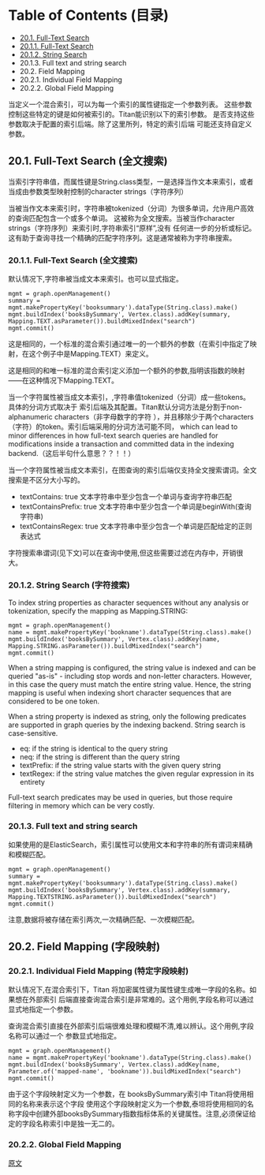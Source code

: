 # Table of Contents (目录)

- [20.1. Full-Text Search](#201-full-text-search-全文搜索)
- [20.1.1. Full-Text Search](#2011-full-text-search-全文搜索)
- [20.1.2. String Search](#2012-string-search-字符搜索)
- 20.1.3. Full text and string search
- 20.2. Field Mapping
- 20.2.1. Individual Field Mapping
- 20.2.2. Global Field Mapping

当定义一个混合索引，可以为每一个索引的属性键指定一个参数列表。
这些参数控制这些特定的键是如何被索引的。Titan能识别以下的索引参数。
是否支持这些参数取决于配置的索引后端。除了这里所列，特定的索引后端
可能还支持自定义参数。

## 20.1. Full-Text Search (全文搜索)

当索引字符串值，而属性键是String.class类型，一是选择当作文本来索引，或者当成由参数类型映射控制的character strings（字符序列）

当被当作文本来索引时，字符串被tokenized（分词）为很多单词，允许用户高效的查询匹配包含一个或多个单词。
这被称为全文搜索。当被当作character strings（字符序列）来索引时,字符串索引“原样”,没有
任何进一步的分析或标记。这有助于查询寻找一个精确的匹配字符序列。这是通常被称为字符串搜索。

### 20.1.1. Full-Text Search (全文搜索)

默认情况下,字符串被当成文本来索引。也可以显式指定。
```shell
mgmt = graph.openManagement()
summary = mgmt.makePropertyKey('booksummary').dataType(String.class).make()
mgmt.buildIndex('booksBySummary', Vertex.class).addKey(summary, Mapping.TEXT.asParameter()).buildMixedIndex("search")
mgmt.commit()
```
这是相同的，一个标准的混合索引通过唯一的一个额外的参数（在索引中指定了映射，在这个例子中是Mapping.TEXT）来定义。

这是相同的和唯一标准的混合索引定义添加一个额外的参数,指明该指数的映射——在这种情况下Mapping.TEXT。

当一个字符属性被当成文本索引，,字符串值tokenized（分词）成一些tokens。具体的分词方式取决于
索引后端及其配置。Titan默认分词方法是分割于non-alphanumeric characters（非字母数字的字符
），并且移除少于两个characters（字符）的token。索引后端采用的分词方法可能不同，
which can lead to minor differences in how full-text search queries are handled
 for modifications inside a transaction and committed data in the indexing backend.（这后半句什么意思？？！！）

当一个字符属性被当成文本索引，在图查询的索引后端仅支持全文搜索谓词。全文搜索是不区分大小写的。
- textContains: true  文本字符串中至少包含一个单词与查询字符串匹配
- textContainsPrefix: true 文本字符串中至少包含一个单词是beginWith(查询字符串)
- textContainsRegex: true 文本字符串中至少包含一个单词是匹配给定的正则表达式

字符搜索串谓词(见下文)可以在查询中使用,但这些需要过滤在内存中，开销很大。

### 20.1.2. String Search (字符搜索)
To index string properties as character sequences without any analysis or tokenization, specify the mapping as Mapping.STRING:
```shell
mgmt = graph.openManagement()
name = mgmt.makePropertyKey('bookname').dataType(String.class).make()
mgmt.buildIndex('booksBySummary', Vertex.class).addKey(name, Mapping.STRING.asParameter()).buildMixedIndex("search")
mgmt.commit()
```
When a string mapping is configured, the string value is indexed and can be queried "as-is" - including stop words and non-letter characters. However, in this case the query must match the entire string value. Hence, the string mapping is useful when indexing short character sequences that are considered to be one token.

When a string property is indexed as string, only the following predicates are supported in graph queries by the indexing backend. String search is case-sensitive.

- eq: if the string is identical to the query string
- neq: if the string is different than the query string
- textPrefix: if the string value starts with the given query string
- textRegex: if the string value matches the given regular expression in its entirety

Full-text search predicates may be used in queries, but those require filtering in memory which can be very costly.

### 20.1.3. Full text and string search

如果使用的是ElasticSearch，索引属性可以使用文本和字符串的所有谓词来精确和模糊匹配。

```shell
mgmt = graph.openManagement()
summary = mgmt.makePropertyKey('booksummary').dataType(String.class).make()
mgmt.buildIndex('booksBySummary', Vertex.class).addKey(summary, Mapping.TEXTSTRING.asParameter()).buildMixedIndex("search")
mgmt.commit()
```

注意,数据将被存储在索引两次,一次精确匹配、一次模糊匹配。

## 20.2. Field Mapping (字段映射)

### 20.2.1. Individual Field Mapping (特定字段映射)

默认情况下,在混合索引下，Titan 将加密属性键为属性键生成唯一字段的名称。如果想在外部索引
后端直接查询混合索引是非常难的。这个用例,字段名称可以通过显式地指定一个参数。

查询混合索引直接在外部索引后端很难处理和模糊不清,难以辨认。这个用例,字段名称可以通过一个
参数显式地指定。

```shell
mgmt = graph.openManagement()
name = mgmt.makePropertyKey('bookname').dataType(String.class).make()
mgmt.buildIndex('booksBySummary', Vertex.class).addKey(name, Parameter.of('mapped-name', 'bookname')).buildMixedIndex("search")
mgmt.commit()
```
由于这个字段映射定义为一个参数，在 booksBySummary索引中 Titan将使用相同的名称来表示这个字段
使用这个字段映射定义为一个参数,泰坦将使用相同的名称字段中创建外部booksBySummary指数指标体系的关键属性。注意,必须保证给定的字段名称索引中是独一无二的。

### 20.2.2. Global Field Mapping

[原文](http://s3.thinkaurelius.com/docs/titan/1.0.0/index-parameters.html)
